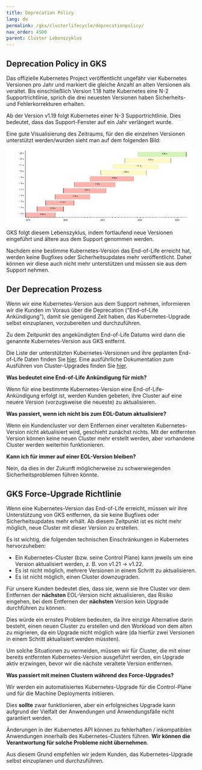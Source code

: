 ```yaml
---
title: Deprecation Policy
lang: de
permalink: /gks/clusterlifecycle/deprecationpolicy/
nav_order: 4500
parent: Cluster Lebenszyklus
---
```

<!-- LTeX:  language=de-DE -->

## Deprecation Policy in GKS

Das offizielle Kubernetes Project veröffentlicht ungefähr vier Kubernetes Versionen pro Jahr und markiert die gleiche Anzahl an alten Versionen als veraltet. Bis einschließlich Version 1.18 hatte Kubernetes eine N-2 Supportrichtlinie, sprich die drei neuesten Versionen haben Sicherheits- und Fehlerkorrekturen erhalten.

Ab der Version v1.19 folgt Kubernetes einer N-3 Supportrichtlinie. Dies bedeutet, dass das Support-Fenster auf ein Jahr verlängert wurde.

Eine gute Visualisierung des Zeitraums, für den die einzelnen Versionen unterstützt werden/wurden sieht man auf dem folgenden Bild:

[![K8sVersionSupport](k8s_version_support.png)](https://endoflife.date/kubernetes)

GKS folgt diesem Lebenszyklus, indem fortlaufend neue Versionen eingeführt und ältere aus dem Support genommen werden.

Nachdem eine bestimme Kubernetes-Version das End-of-Life erreicht hat, werden keine Bugfixes oder Sicherheitsupdates mehr veröffentlicht. Daher können wir diese auch nicht mehr unterstützen und müssen sie aus dem Support nehmen.

## Der Deprecation Prozess

Wenn wir eine Kubernetes-Version aus dem Support nehmen, informieren wir die Kunden im Voraus über die Deprecation ("End-of-Life Ankündigung"), damit sie genügend Zeit haben, das Kubernetes-Upgrade selbst einzuplanen, vorzubereiten und durchzuführen.

Zu dem Zeitpunkt des angekündigten End-of-Life Datums wird dann die genannte Kubernetes-Version aus GKS entfernt.

Die Liste der unterstützten Kubernetes-Versionen und ihre geplanten End-of-Life Daten finden Sie [hier](/gks/about/kubernetesversions). Eine ausführliche Dokumentation zum Ausführen von Cluster-Upgrades finden Sie [hier](../upgradingacluster/).

**Was bedeutet eine End-of-Life Ankündigung für mich?**

Wenn für eine bestimmte Kubernetes-Version eine End-of-Life-Ankündigung erfolgt ist, werden Kunden gebeten, ihre Cluster auf eine neuere Version (vorzugsweise die neueste) zu aktualisieren.

**Was passiert, wenn ich nicht bis zum EOL-Datum aktualisiere?**

Wenn ein Kundencluster vor dem Entfernen einer veralteten Kubernetes-Version nicht aktualisiert wird, geschieht zunächst nichts. Mit der entfernten Version können keine neuen Cluster mehr erstellt werden, aber vorhandene Cluster werden weiterhin funktionieren.

**Kann ich für immer auf einer EOL-Version bleiben?**

Nein, da dies in der Zukunft möglicherweise zu schwerwiegenden Sicherheitsproblemen führen könnte.


## GKS Force-Upgrade Richtlinie

Wenn eine Kubernetes-Version das End-of-Life erreicht, müssen wir ihre Unterstützung von GKS entfernen, da sie keine Bugfixes oder Sicherheitsupdates mehr erhält. Ab diesem Zeitpunkt ist es nicht mehr möglich, neue Cluster mit dieser Version zu erstellen.

Es ist wichtig, die folgenden technischen Einschränkungen in Kubernetes hervorzuheben:

* Ein Kubernetes-Cluster (bzw. seine Control Plane) kann jeweils um eine Version aktualisiert werden, z. B. von v1.21 -> v1.22.
* Es ist nicht möglich, mehrere Versionen in einem Schritt zu aktualisieren.
* Es ist nicht möglich, einen Cluster downzugraden.

Für unsere Kunden bedeutet dies, dass sie, wenn sie Ihre Cluster vor dem Entfernen der **nächsten** EOL-Version nicht aktualisieren, das Risiko eingehen, bei dem Entfernen der **nächsten** Version kein Upgrade durchführen zu können.

Dies würde ein ernstes Problem bedeuten, da ihre einzige Alternative darin besteht, einen neuen Cluster zu erstellen und den Workload von dem alten zu migrieren, da ein Upgrade nicht möglich wäre (da hierfür zwei Versionen in einem Schritt aktualisiert werden müssten).

Um solche Situationen zu vermeiden, müssen wir für Cluster, die mit einer bereits entfernten Kubernetes-Version ausgeführt werden, ein Upgrade aktiv erzwingen, bevor wir die nächste veraltete Version entfernen.

**Was passiert mit meinen Clustern während des Force-Upgrades?**

Wir werden ein automatisiertes Kubernetes-Upgrade für die Control-Plane und für die Machine Deployments initiieren.

Dies **sollte** zwar funktionieren, aber ein erfolgreiches Upgrade kann aufgrund der Vielfalt der Anwendungen und Anwendungsfälle nicht garantiert werden.

Änderungen in der Kubernetes API können zu fehlerhaften / inkompatiblen Anwendungen innerhalb des Kubernetes-Clusters führen. **Wir können die Verantwortung für solche Probleme nicht übernehmen**.

Aus diesem Grund empfehlen wir jedem Kunden, das Kubernetes-Upgrade selbst einzuplanen und durchzuführen.
